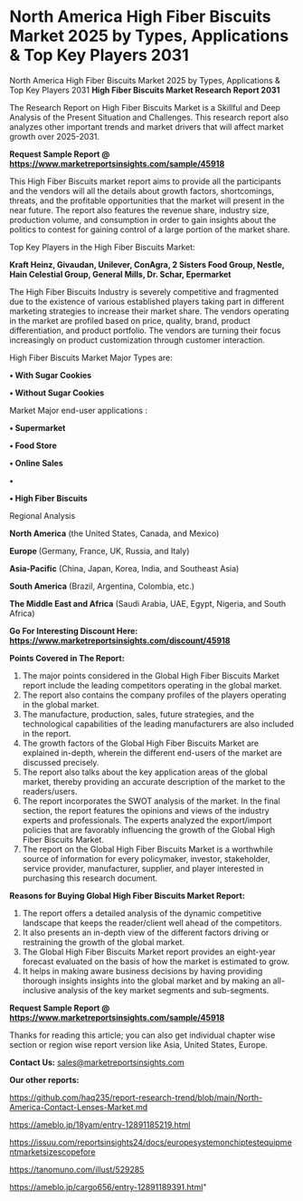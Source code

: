 # North America High Fiber Biscuits Market 2025 by Types, Applications & Top Key Players 2031
North America High Fiber Biscuits Market 2025 by Types, Applications & Top Key Players 2031
<strong>High Fiber Biscuits Market Research Report 2031</strong>

The Research Report on High Fiber Biscuits Market is a Skillful and Deep Analysis of the Present Situation and Challenges. This research report also analyzes other important trends and market drivers that will affect market growth over 2025-2031.

<strong>Request Sample Report @ <a href=https://www.marketreportsinsights.com/sample/45918>https://www.marketreportsinsights.com/sample/45918</a></strong>

This High Fiber Biscuits market report aims to provide all the participants and the vendors will all the details about growth factors, shortcomings, threats, and the profitable opportunities that the market will present in the near future. The report also features the revenue share, industry size, production volume, and consumption in order to gain insights about the politics to contest for gaining control of a large portion of the market share.

Top Key Players in the High Fiber Biscuits Market:

<strong>Kraft Heinz, Givaudan, Unilever, ConAgra, 2 Sisters Food Group, Nestle, Hain Celestial Group, General Mills, Dr. Schar, Epermarket</strong>

The High Fiber Biscuits Industry is severely competitive and fragmented due to the existence of various established players taking part in different marketing strategies to increase their market share. The vendors operating in the market are profiled based on price, quality, brand, product differentiation, and product portfolio. The vendors are turning their focus increasingly on product customization through customer interaction.

High Fiber Biscuits Market Major Types are:

<strong>•  With Sugar Cookies

•  Without Sugar Cookies</strong>

Market Major end-user applications :

<strong>•  Supermarket

•  Food Store

•  Online Sales

•  

•  High Fiber Biscuits</strong>

Regional Analysis

</u><strong><b>North America</b></strong> (the United States, Canada, and Mexico)

<strong><b>Europe </b></strong>(Germany, France, UK, Russia, and Italy)

<strong><b>Asia-Pacific</b></strong> (China, Japan, Korea, India, and Southeast Asia)

<strong><b>South America</b></strong> (Brazil, Argentina, Colombia, etc.)

<strong><b>The Middle East and Africa</b></strong> (Saudi Arabia, UAE, Egypt, Nigeria, and South Africa)

<strong>Go For Interesting Discount Here: <a href=https://www.marketreportsinsights.com/discount/45918>https://www.marketreportsinsights.com/discount/45918</a></strong>

<strong>Points Covered in The Report:</strong>
<ol>
  <li>The major points considered in the Global High Fiber Biscuits Market report include the leading competitors operating in the global market.</li>
  <li>The report also contains the company profiles of the players operating in the global market.</li>
  <li>The manufacture, production, sales, future strategies, and the technological capabilities of the leading manufacturers are also included in the report.</li>
  <li>The growth factors of the Global High Fiber Biscuits Market are explained in-depth, wherein the different end-users of the market are discussed precisely.</li>
  <li>The report also talks about the key application areas of the global market, thereby providing an accurate description of the market to the readers/users.</li>
  <li>The report incorporates the SWOT analysis of the market. In the final section, the report features the opinions and views of the industry experts and professionals. The experts analyzed the export/import policies that are favorably influencing the growth of the Global High Fiber Biscuits Market.</li>
  <li>The report on the Global High Fiber Biscuits Market is a worthwhile source of information for every policymaker, investor, stakeholder, service provider, manufacturer, supplier, and player interested in purchasing this research document.</li>
</ol>
<strong>Reasons for Buying Global High Fiber Biscuits Market Report:</strong>

<ol>
  <li>The report offers a detailed analysis of the dynamic competitive landscape that keeps the reader/client well ahead of the competitors.</li>
  <li>It also presents an in-depth view of the different factors driving or restraining the growth of the global market.</li>
  <li>The Global High Fiber Biscuits Market report provides an eight-year forecast evaluated on the basis of how the market is estimated to grow.</li>
  <li>It helps in making aware business decisions by having providing thorough insights insights into the global market and by making an all-inclusive analysis of the key market segments and sub-segments.</li>
</ol>
<strong>Request Sample Report @ <a href=https://www.marketreportsinsights.com/sample/45918>https://www.marketreportsinsights.com/sample/45918</a></strong>


Thanks for reading this article; you can also get individual chapter wise section or region wise report version like Asia, United States, Europe.

<strong>Contact Us:</strong>
sales@marketreportsinsights.com

<strong>Our other reports:</strong>

<a href=https://github.com/haq235/report-research-trend/blob/main/North-America-Contact-Lenses-Market.md>https://github.com/haq235/report-research-trend/blob/main/North-America-Contact-Lenses-Market.md</a>

<a href=https://ameblo.jp/18yam/entry-12891185219.html>https://ameblo.jp/18yam/entry-12891185219.html</a>

<a href=https://issuu.com/reportsinsights24/docs/europesystemonchiptestequipmentmarketsizescopefore>https://issuu.com/reportsinsights24/docs/europesystemonchiptestequipmentmarketsizescopefore</a>

<a href=https://tanomuno.com/illust/529285>https://tanomuno.com/illust/529285</a>

<a href=https://ameblo.jp/cargo656/entry-12891189391.html>https://ameblo.jp/cargo656/entry-12891189391.html</a>"
